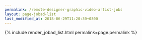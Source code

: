 ```yaml
---
permalink: /remote-designer-graphic-video-artist-jobs
layout: page-jobad-list
last_modified_at: 2018-06-29T11:20:30+0300
---
```

{% include render_jobad_list.html permalink=page.permalink %}
